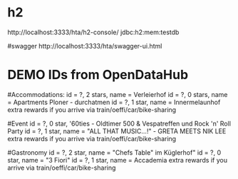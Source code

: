 # h2
http://localhost:3333/hta/h2-console/
jdbc:h2:mem:testdb

#swagger
http://localhost:3333/hta/swagger-ui.html



# DEMO IDs from OpenDataHub
#Accommodations:
id = ?, 2 stars, name = Verleierhof
id = ?, 0 stars, name = Apartments Ploner - durchatmen
id = ?, 1 star, name = Innermelaunhof
extra rewards if you arrive via train/oeffi/car/bike-sharing

#Event
id = ?, 0 star, '60ties - Oldtimer 500 & Vespatreffen und Rock 'n' Roll Party
id = ?, 1 star, name = "ALL THAT MUSIC...!" - GRETA MEETS NIK LEE
extra rewards if you arrive via train/oeffi/car/bike-sharing

#Gastronomy
id = ?, 2 star, name = "Chefs Table" im Küglerhof"
id = ?, 0 star, name = "3 Fiori"
id = ?, 1 star, name = Accademia
extra rewards if you arrive via train/oeffi/car/bike-sharing
